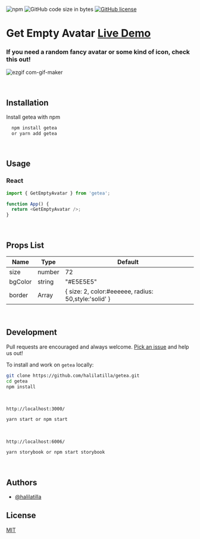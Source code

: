 ![npm](https://img.shields.io/npm/v/getea?label=npm) ![GitHub code size in bytes](https://img.shields.io/github/languages/code-size/halilatilla/getea?label=code%20size)
[![GitHub license](https://img.shields.io/github/license/halilatilla/getea?label=license)](https://github.com/halilatilla/getea/blob/main/LICENSE)

# Get Empty Avatar [Live Demo](https://623f3bfd0693ca003a65bbce-ibzuupnjss.chromatic.com/)


### **If you need a random fancy avatar or some kind of icon, check this out!**

![ezgif com-gif-maker](https://user-images.githubusercontent.com/27916419/160250550-5c5c5e92-6326-47ff-a090-92ac9cc974a9.gif)


<br>

## Installation

Install getea with npm

```bash
  npm install getea
  or yarn add getea
```

<br>

## Usage

### React

```js
import { GetEmptyAvatar } from 'getea';

function App() {
  return <GetEmptyAvatar />;
}
```

<br>

## Props List

| Name    | Type   | Default                                              |
| ------- | ------ | ---------------------------------------------------- |
| size    | number | 72                                                   |
| bgColor | string | "#E5E5E5"                                            |
| border  | Array  | { size: 2, color:#eeeeee, radius: 50,style:'solid' } |

<br>

## Development

Pull requests are encouraged and always welcome.
[Pick an issue](https://github.com/halilatilla/getea/issues)
and help us out!

To install and work on `getea` locally:

```bash
git clone https://github.com/halilatilla/getea.git
cd getea
npm install
```

<br>

`http://localhost:3000/`

```bash
yarn start or npm start
```

<br>

`http://localhost:6006/`

```bash
yarn storybook or npm start storybook
```

<br>

## Authors

- [@halilatilla](https://www.github.com/halilatilla)

## License

[MIT](https://choosealicense.com/licenses/mit/)
